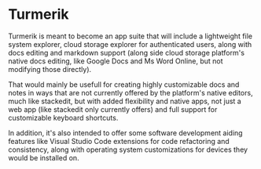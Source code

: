# Turmerik
Turmerik is meant to become an app suite that will include a lightweight file system explorer, cloud storage explorer for authenticated users, along with docs editing and markdown support (along side cloud storage platform's native docs editing, like Google Docs and Ms Word Online, but not modifying those directly). 

That would mainly be usefull for creating highly customizable docs and notes in ways that are not currently offered by the platform's native editors, much like stackedit, but with added flexibility and native apps, not just a web app (like stackedit only currently offers) and full support for customizable keyboard shortcuts.

In addition, it's also intended to offer some software development aiding features like Visual Studio Code extensions for code refactoring and consistency, along with operating system customizations for devices they would be installed on.

